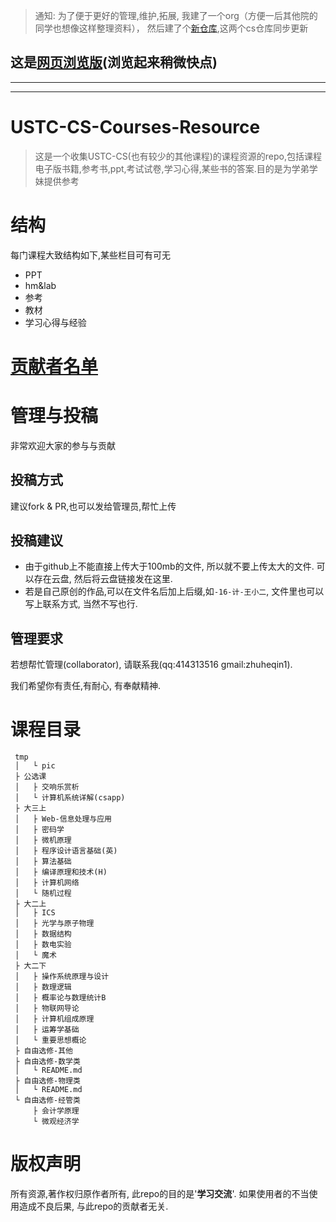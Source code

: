 >通知: 为了便于更好的管理,维护,拓展, 我建了一个org（方便一后其他院的同学也想像这样整理资料）， 然后建了个[新仓库](https://github.com/USTC-Courses/CS),这两个cs仓库同步更新

## 这是[网页浏览版](https://mbinary.coding.me/ustc-cs/)(浏览起来稍微快点)

---
---

# USTC-CS-Courses-Resource
>这是一个收集USTC-CS(也有较少的其他课程)的课程资源的repo,包括课程电子版书籍,参考书,ppt,考试试卷,学习心得,某些书的答案.目的是为学弟学妹提供参考

# 结构
每门课程大致结构如下,某些栏目可有可无
* PPT
* hm&lab
* 参考
* 教材
* 学习心得与经验

# [贡献者名单](https://github.com/mbinary/USTC-CS-Courses-Resource/graphs/contributors)

# 管理与投稿
非常欢迎大家的参与与贡献

## 投稿方式
建议fork & PR,也可以发给管理员,帮忙上传 
## 投稿建议
* 由于github上不能直接上传大于100mb的文件, 所以就不要上传太大的文件. 可以存在云盘, 然后将云盘链接发在这里.
* 若是自己原创的作品,可以在文件名后加上后缀,如`-16-计-王小二`, 文件里也可以写上联系方式, 当然不写也行.
## 管理要求
若想帮忙管理(collaborator), 请联系我(qq:414313516  gmail:zhuheqin1).

我们希望你有责任,有耐心, 有奉献精神.

# 课程目录
```
 tmp
 │   └ pic
 ├ 公选课
 │   ├ 交响乐赏析
 │   └ 计算机系统详解(csapp)
 ├ 大三上
 │   ├ Web-信息处理与应用
 │   ├ 密码学
 │   ├ 微机原理
 │   ├ 程序设计语言基础(英)
 │   ├ 算法基础
 │   ├ 编译原理和技术(H)
 │   ├ 计算机网络
 │   └ 随机过程
 ├ 大二上
 │   ├ ICS
 │   ├ 光学与原子物理
 │   ├ 数据结构
 │   ├ 数电实验
 │   └ 魔术
 ├ 大二下
 │   ├ 操作系统原理与设计
 │   ├ 数理逻辑
 │   ├ 概率论与数理统计B
 │   ├ 物联网导论
 │   ├ 计算机组成原理
 │   ├ 运筹学基础
 │   └ 重要思想概论
 ├ 自由选修-其他
 ├ 自由选修-数学类
 │   └ README.md
 ├ 自由选修-物理类
 │   └ README.md
 └ 自由选修-经管类
     ├ 会计学原理
     └ 微观经济学
``` 
# 版权声明
所有资源,著作权归原作者所有, 此repo的目的是'**学习交流**'.
如果使用者的不当使用造成不良后果, 与此repo的贡献者无关.

